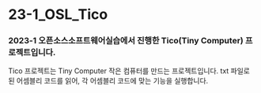# 23-1_OSL_Tico

### 2023-1 오픈소스소프트웨어실습에서 진행한 Tico(Tiny Computer) 프로젝트입니다. 

Tico 프로젝트는 Tiny Computer 작은 컴퓨터를 만드는 프로젝트입니다. txt 파일로 된 어셈블리 코드를 읽어, 각 어셈블리 코드에 맞는 기능을 실행합니다.

